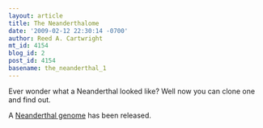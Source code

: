 ```yaml
---
layout: article
title: The Neanderthalome
date: '2009-02-12 22:30:14 -0700'
author: Reed A. Cartwright
mt_id: 4154
blog_id: 2
post_id: 4154
basename: the_neanderthal_1
---
```

Ever wonder what a Neanderthal looked like?  Well now you can clone one and find out.

A [Neanderthal genome](http://www.genomealberta.ca/blogs/main_02120901.aspx) has been released.
